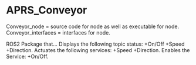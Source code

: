 # APRS_Conveyor
Conveyor_node = source code for node as well as executable for node.
Conveyor_interfaces = interfaces for node.

ROS2 Package that... Displays the following topic status: +On/Off +Speed +Direction.
Actuates the following services: +Speed +Direction. 
Enables the Service: +On/Off.

